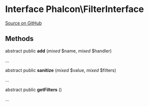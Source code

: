 # Interface **Phalcon\\FilterInterface**

<a href="https://github.com/phalcon/cphalcon/blob/master/phalcon/filterinterface.zep" class="btn btn-default btn-sm">Source on GitHub</a>

## Methods
abstract public  **add** (*mixed* $name, *mixed* $handler)

...

abstract public  **sanitize** (*mixed* $value, *mixed* $filters)

...

abstract public  **getFilters** ()

...


